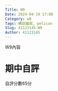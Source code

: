 ```yaml
---
Title: W9
Date: 2024-04-19 17:00
Category: w8
Tags: 網誌編寫, pelican
Slug: 41123145-W9
Author: 41123145
---
```


W9內容

<!-- PELICAN_END_SUMMARY -->
# 期中自評
自評分數65分

